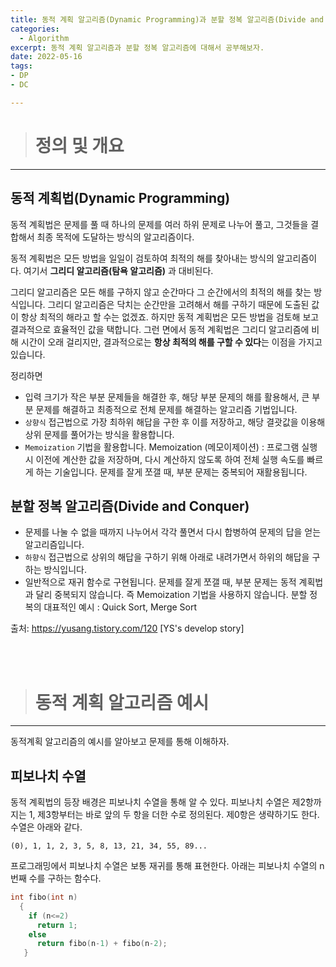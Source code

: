```yaml
---
title: 동적 계획 알고리즘(Dynamic Programming)과 분할 정복 알고리즘(Divide and Conquer)
categories: 
  - Algorithm
excerpt: 동적 계획 알고리즘과 분할 정복 알고리즘에 대해서 공부해보자.
date: 2022-05-16
tags:
- DP
- DC

---
```




> # 정의 및 개요
---

## 동적 계획법(Dynamic Programming)
동적 계획법은 문제를 풀 때 하나의 문제를 여러 하위 문제로 나누어 풀고, 그것들을 결합해서 최종 목적에 도달하는 방식의 알고리즘이다.

동적 계획법은 모든 방법을 일일이 검토하여 최적의 해를 찾아내는 방식의 알고리즘이다. 
여기서 **그리디 알고리즘(탐욕 알고리즘)** 과 대비된다. 

그리디 알고리즘은 모든 해를 구하지 않고 순간마다 그 순간에서의 최적의 해를 찾는 방식입니다. 
그리디 알고리즘은 닥치는 순간만을 고려해서 해를 구하기 때문에 도출된 값이 항상 최적의 해라고 할 수는 없겠죠. 하지만 동적 계획법은 모든 방법을 검토해 보고 결과적으로 효율적인 값을 택합니다. 그런 면에서 동적 계획법은 그리디 알고리즘에 비해 시간이 오래 걸리지만, 결과적으로는 **항상 최적의 해를 구할 수 있다**는 이점을 가지고 있습니다.

정리하면

- 입력 크기가 작은 부분 문제들을 해결한 후, 해당 부분 문제의 해를 활용해서, 큰 부분 문제를 해결하고 최종적으로 전체 문제를 해결하는 알고리즘 기법입니다.
- `상향식` 접근법으로 가장 최하위 해답을 구한 후 이를 저장하고, 해당 결괏값을 이용해 상위 문제를 풀어가는 방식을 활용합니다.
- `Memoization` 기법을 활용합니다.
Memoization (메모이제이션) : 프로그램 실행 시 이전에 계산한 값을 저장하며,
다시 계산하지 않도록 하여 전체 실행 속도를 빠르게 하는 기술입니다.
문제를 잘게 쪼갤 때, 부분 문제는 중복되어 재활용됩니다.

## 분할 정복 알고리즘(Divide and Conquer)


- 문제를 나눌 수 없을 때까지 나누어서 각각 풀면서 다시 합병하여 문제의 답을 얻는 알고리즘입니다.
- `하향식` 접근법으로 상위의 해답을 구하기 위해 아래로 내려가면서 하위의 해답을 구하는 방식입니다.
- 일반적으로 재귀 함수로 구현됩니다.
문제를 잘게 쪼갤 때, 부분 문제는 동적 계획법과 달리 중복되지 않습니다. 
즉 Memoization 기법을 사용하지 않습니다.
분할 정복의 대표적인 예시 : Quick Sort, Merge Sort



출처: https://yusang.tistory.com/120 [YS's develop story]

<br />
<br />



> # 동적 계획 알고리즘 예시
---

동적계획 알고리즘의 예시를 알아보고 문제를 통해 이해하자.
<br />

## 피보나치 수열

동적 계획법의 등장 배경은 피보나치 수열을 통해 알 수 있다. 피보나치 수열은 제2항까지는 1, 제3항부터는 바로 앞의 두 항을 더한 수로 정의된다. 제0항은 생략하기도 한다. 수열은 아래와 같다.

```
(0), 1, 1, 2, 3, 5, 8, 13, 21, 34, 55, 89...
```

프로그래밍에서 피보나치 수열은 보통 재귀를 통해 표현한다. 아래는 피보나치 수열의 n번째 수를 구하는 함수다.

```c++
int fibo(int n)
  {
    if (n<=2)
      return 1;
    else
      return fibo(n-1) + fibo(n-2);
   }
```

